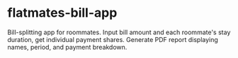 # flatmates-bill-app
Bill-splitting app for roommates. Input bill amount and each roommate's stay duration, get individual payment shares. Generate PDF report displaying names, period, and payment breakdown.
